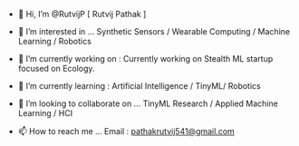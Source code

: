 - 👋 Hi, I’m @RutvijP [ Rutvij Pathak ]

- 👀 I’m interested in ...
Synthetic Sensors / Wearable Computing / Machine Learning / Robotics

- 🌱 I’m currently working on :
Currently working on Stealth ML startup focused on Ecology.

- 🌱 I’m currently learning :
Artificial Intelligence / TinyML/ Robotics 

- 💞️ I’m looking to collaborate on ...
TinyML Research  / Applied Machine Learning / HCI

- 📫 How to reach me ...
Email : pathakrutvij541@gmail.com 


<!---
RutvijP/RutvijP is a ✨ special ✨ repository because its `README.md` (this file) appears on your GitHub profile.
You can click the Preview link to take a look at your changes.
--->
